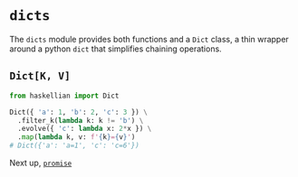# `dicts`

The `dicts` module provides both functions and a `Dict` class, a thin wrapper around a python `dict` that simplifies chaining operations.

## `Dict[K, V]`

```python
from haskellian import Dict

Dict({ 'a': 1, 'b': 2, 'c': 3 }) \
  .filter_k(lambda k: k != 'b') \
  .evolve({ 'c': lambda x: 2*x }) \
  .map(lambda k, v: f'{k}={v}')
# Dict({'a': 'a=1', 'c': 'c=6'})
```

Next up, [`promise`](promise.md)